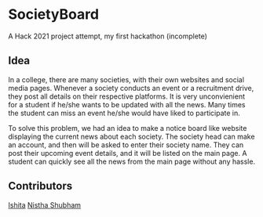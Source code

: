 # SocietyBoard
A Hack 2021 project attempt, my first hackathon (incomplete)
## Idea
In a college, there are many societies, with their own websites and social media pages. Whenever a society conducts an event or a recruitment drive, they post all details on their respective platforms. It is very unconvienient for a student if he/she wants to be updated with all the news. Many times the student can miss an event he/she would have liked to participate in.

To solve this problem, we had an idea to make a notice board like website displaying the current news about each society. The society head can make an account, and  then will be asked to enter their society name. They can post their upcoming event details, and it will be listed on the main page. A student can quickly see all the news from the main page without any hassle.
## Contributors
<a href=https://github.com/ishita1244>Ishita</a> <a href=https://github.com/Nistha4>Nistha <a href = https://github.com/light7714>Shubham</a>
